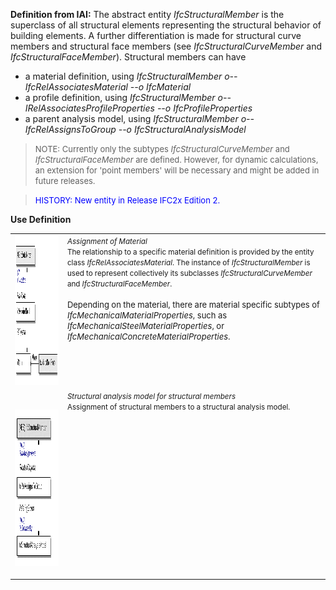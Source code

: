 **Definition
from IAI:** The abstract entity _IfcStructuralMember_ is the superclass of all structural elements representing the structural behavior of building elements. A further differentiation is made for structural curve members and structural face members (see _IfcStructuralCurveMember_ and _IfcStructuralFaceMember_). Structural members can have&nbsp;

* a material definition, using _IfcStructuralMember o-- IfcRelAssociatesMaterial --o IfcMaterial_
* a profile definition, using _IfcStructuralMember o-- IRelAssociatesProfileProperties --o IfcProfileProperties_
* a parent analysis model, using _IfcStructuralMember o-- IfcRelAssignsToGroup --o IfcStructuralAnalysisModel_

> <font size="-1">NOTE: Currently only the subtypes <i>IfcStructuralCurveMember</i>
and <i>IfcStructuralFaceMember</i>
are defined. However, for dynamic calculations, an extension for 'point
members' will be necessary and might be added in future releases.</font>
> 


> <font color="#0000ff" size="-1">HISTORY: New entity
in Release IFC2x Edition 2. </font>
> 


****Use
Definition****

<table border="0" cellpadding="0" cellspacing="0" width="100%">
  <tbody>
    <tr>
      <td><img alt="material" src="figures/IfcStructuralMember-Fig1.gif" height="240" width="500"><br>
      </td>
      <td valign="top"><small><i>Assignment
of Material </i><br>
The relationship to a specific material definition is provided by the
entity class <i>IfcRelAssociatesMaterial</i>.
The instance of <i>IfcStructuralMember</i>
is used to represent collectively its subclasses <i>IfcStructuralCurveMember</i>
and <i>IfcStructuralFaceMember</i>.<br>
      </small><br>
      <font size="-1">Depending
on the material, there are material specific subtypes of <i>IfcMechanicalMaterialProperties</i>,
such as <i>IfcMechanicalSteelMaterialProperties</i>,
or <i>IfcMechanicalConcreteMaterialProperties</i>.</font></td>
    </tr>
    <tr>
      <td height="40" valign="top">
      <p>&nbsp;<img alt="analysis model" src="figures/IfcStructuralMember-Fig2.gif" height="250" width="250"><font size="-1"><br>
      </font></p>
      </td>
      <td valign="top"><small><i>Structural
analysis model for structural members</i><br>
Assignment of structural members to a structural analysis model.</small></td>
    </tr>
  </tbody>
</table>